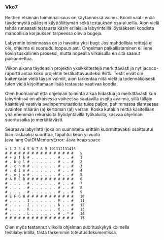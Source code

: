 ### Vko7

Reittien etsinnän toiminnallisuus on käytännössä valmis. Koodi vaatii enää täydennystä pääosin käyttöliittymän sekä testauksen osa-alueilla. Aion vielä tehdä runsaasti testausta käsin erilaisilla labyrinteillä löytääkseni koodista mahdollisia korjauksen tarpeessa olevia bugeja.

Labyrintin toiminnassa on jo havaittu yksi bugi: Jos mahdollisia reittejä ei ole, ohjelma ei suoriudu loppuun asti. Ongelman paikallistaminen ei liene kovin tuskallinen prosessi, mutta nopealla vilkaisulla en sitä saanut paikannettua.

Viikon aikana täydensin projektin yksikkötestejä merkittävästi ja nyt jacoco-raportti antaa koko projektin testikattavuudeksi 96%. Testit eivät ole kuitenkaan vielä täysin valmiit, aion tarkentaa niitä vielä ja todennäköisesti tulen vielä kirjoittamaan lisää testausta vaativaa koodia.

Olen huomannut että ohjelman toiminta alkaa hidastua jo merkittävästi kun labyrintissä on aikaisessa vaiheessa saatavilla useita avaimia, sillä tällöin käsittelyä vaativia avainpermutaatioita tulee paljon, pahimmassa tilanteessa avainten määrän (a) kertoman (a!) verran. Koska kutakin reittiä käsitellään yhä enemmän rekursioita hyödyntävillä työkaluilla, kasvaa ohjelman suoritusaika jo merkittävästi. 

Seuraava labyrintti (joka on suunniteltu erittäin kuormittavaksi osoittautui liian raskaaksi suorittaa, tapahtui keon ylivuoto java.lang.OutOfMemoryError: Java heap space

    x 1 2 3 4 5 6 7 8 9 101112131415
    # # # # # # # # # # # # # # # #   y
    # + a f k # . . . . . . # . . #   1
    # . b g l # . . . . . . # . . #   2
    # . c h m # . . . . . . # . . #   3
    # . d i n # . . . . . . # . . #   4
    # . e j o # . . . . . . # . . #   5
    # A B C D # # # # # # # # # # #   6
    # . . . . # . . . . . . # . . #   7
    # . . . . # . . . . . . # . . #   8
    # . . . . # . . . . . . # . . #   9
    # E F G H # # # # # # # # # # #   10
    # . . . . I . . . . . . M . . #   11
    # . . . . J . . . . . . N . . #   12
    # . . . . K . . . . . . O . . #   13
    # . . . . L . . . . . . # . * #   14
    # # # # # # # # # # # # # # # #   15 
    
Olen myös testannut viikolla ohjelman suorituskykyä kolmella testilabyrintilla, tästä tarkemmin toteutusdokumentissa.
